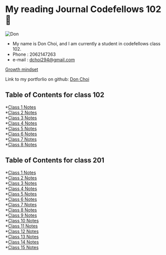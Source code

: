 # My reading Journal Codefellows 102 🙂

![Don](https://user-images.githubusercontent.com/113468027/191122787-16e3244e-83f9-4495-8137-c635e4d5ba04.jpg)

- My name is Don Choi, and I am currently a student in codefellows class 102.
- Phone : 2062147263
- e-mail : dchoi294@gmail.com

[Growth mindset](growthmindset.md)

Link to my portforlio on github: [Don Choi](https://github.com/dchoi294)

## Table of Contents for class 102

*[Class 1 Notes](102/class1.md)  
*[Class 2 Notes](102/class2.md)  
*[Class 3 Notes](102/class3.md)  
*[Class 4 Notes](102/class4.md)  
*[Class 5 Notes](102/class5.md)  
*[Class 6 Notes](102/class6.md)  
*[Class 7 Notes](102/class7.md)  
*[Class 8 Notes](102/class8.md)  

## Table of Contents for class 201

*[Class 1 Notes](201/class1/readings.md)  
*[Class 2 Notes](201/class2/readings.md)  
*[Class 3 Notes](201/class3/readings.md)  
*[Class 4 Notes](201/class4/readings.md)  
*[Class 5 Notes](201/class5/readings.md)  
*[Class 6 Notes](201/class6/readings.md)  
*[Class 7 Notes](201/class7/readings.md)  
*[Class 8 Notes](201/class8/readings.md)  
*[Class 9 Notes](201/class9/readings.md)  
*[Class 10 Notes](201/class10/readings.md)  
*[Class 11 Notes](201/class11/readings.md)  
*[Class 12 Notes](201/class12/readings.md)  
*[Class 13 Notes](201/class13/readings.md)  
*[Class 14 Notes](201/class14/readings.md)  
*[Class 15 Notes](201/class15/readings.md)  
